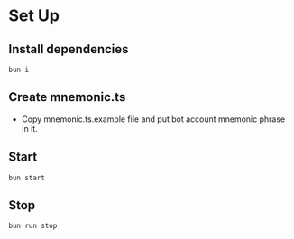 # Set Up

## Install dependencies
```
bun i
```

## Create mnemonic.ts
- Copy mnemonic.ts.example file and put bot account mnemonic phrase in it.

## Start
```
bun start
```


## Stop

```
bun run stop
```
